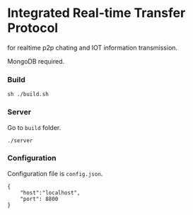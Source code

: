 # Integrated Real-time Transfer Protocol

for realtime p2p chating and IOT information transmission.

MongoDB required.

### Build
```
sh ./build.sh
```

### Server

Go to `build` folder.
```
./server
```

### Configuration
Configuration file is `config.json`.
```
{
    "host":"localhost",
    "port": 8800
}
```
